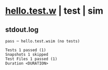# [hello.test.w](../../../../../examples/tests/valid/hello.test.w) | test | sim

## stdout.log
```log
pass ─ hello.test.wsim (no tests)

Tests 1 passed (1)
Snapshots 1 skipped
Test Files 1 passed (1)
Duration <DURATION>
```


